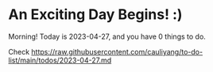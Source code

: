 # An Exciting Day Begins! :)

Morning! Today is 2023-04-27, and you have 0 things to do.

Check https://raw.githubusercontent.com/cauliyang/to-do-list/main/todos/2023-04-27.md